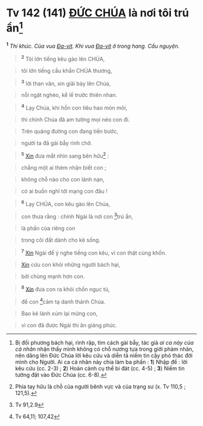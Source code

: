 # Tv 142 (141) [ĐỨC CHÚA]() là nơi tôi trú ẩn[^1-081c1fe2-4247-46c7-bde4-0a1e2a6f4086]
<sup><b>1</b></sup> *Thi khúc. Của vua [Đa-vít](). Khi vua [Đa-vít]() ở trong hang. Cầu nguyện.*


> <sup><b>2</b></sup> Tôi lớn tiếng kêu gào lên CHÚA,
>


> tôi lớn tiếng cầu khẩn CHÚA thương,
>


> <sup><b>3</b></sup> lời than vãn, xin giãi bày lên Chúa,
>


> nỗi ngặt nghèo, kể lể trước thiên nhan.
>


> <sup><b>4</b></sup> Lạy Chúa, khi hồn con tiêu hao mòn mỏi,
>


> thì chính Chúa đã am tường mọi nẻo con đi.
>


> Trên quãng đường con đang tiến bước,
>


> người ta đã gài bẫy rình chờ.
>


> <sup><b>5</b></sup> [Xin]() đưa mắt nhìn sang bên hữu[^2-081c1fe2-4247-46c7-bde4-0a1e2a6f4086] :
>


> chẳng một ai thèm nhận biết con ;
>


> không chỗ nào cho con lánh nạn,
>


> có ai buồn nghĩ tới mạng con đâu !
>


> <sup><b>6</b></sup> Lạy CHÚA, con kêu gào lên Chúa,
>


> con thưa rằng : chính Ngài là nơi con [^1@-081c1fe2-4247-46c7-bde4-0a1e2a6f4086]trú ẩn,
>


> là phần của riêng con
>


> trong cõi đất dành cho kẻ sống.
>


> <sup><b>7</b></sup> [Xin]() Ngài để ý nghe tiếng con kêu, vì con thật cùng khốn.
>


> [Xin]() cứu con khỏi những người bách hại,
>


> bởi chúng mạnh hơn con.
>


> <sup><b>8</b></sup> [Xin]() đưa con ra khỏi chốn ngục tù,
>


> để con [^2@-081c1fe2-4247-46c7-bde4-0a1e2a6f4086]cảm tạ danh thánh Chúa.
>


> Bao kẻ lành xúm lại mừng con,
>


> vì con đã được Ngài thi ân giáng phúc.
>

[^1-081c1fe2-4247-46c7-bde4-0a1e2a6f4086]: Bị đối phương bách hại, rình rập, tìm cách gài bẫy, tác giả *ai ca này của cá nhân* nhận thấy mình không có chỗ nương tựa trong giới phàm nhân, nên dâng lên Đức Chúa lời kêu cứu và diễn tả niềm tin cậy phó thác đời mình cho Người. Ai ca cá nhân này chia làm ba phần : **1**) Nhập đề : lời kêu cứu (cc. 2-3) ; **2**) Hoàn cảnh cụ thể bi đát (cc. 4-5) ; **3**) Niềm tin tưởng đặt vào Đức Chúa (cc. 6-8).
[^2-081c1fe2-4247-46c7-bde4-0a1e2a6f4086]: Phía tay hữu là chỗ của người bênh vực và của trạng sư (x. Tv 110,5 ; 121,5).
[^1@-081c1fe2-4247-46c7-bde4-0a1e2a6f4086]: Tv 91,2.9
[^2@-081c1fe2-4247-46c7-bde4-0a1e2a6f4086]: Tv 64,11; 107,42